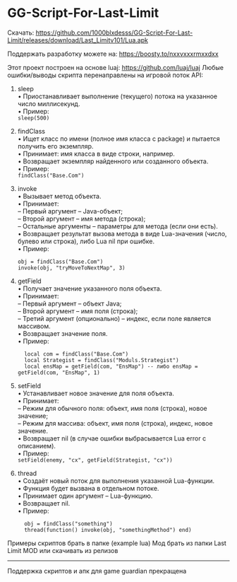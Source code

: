 # GG-Script-For-Last-Limit
Скачать: https://github.com/1000blxdesss/GG-Script-For-Last-Limit/releases/download/Last_Limitv101/Lua.apk

Поддержать разработку можете на: https://boosty.to/nxxvxxxrmxxdxx

Этот проект построен на основе luaj: https://github.com/luaj/luaj
Любые ошибки/выводы скрипта перенаправлены на игровой поток
API:

1) sleep  
   • Приостанавливает выполнение (текущего) потока на указанное число миллисекунд.  
   • Пример:  
     ```sleep(500)```  

2) findClass  
   • Ищет класс по имени (полное имя класса с package) и пытается получить его экземпляр.  
   • Принимает: имя класса в виде строки, например.  
   • Возвращает экземпляр найденного или созданного объекта.  
   • Пример:  
     ```findClass("Base.Com")```

3) invoke  
   • Вызывает метод объекта.  
   • Принимает:  
     – Первый аргумент – Java-объект;  
     – Второй аргумент – имя метода (строка);  
     – Остальные аргументы – параметры для метода (если они есть).  
   • Возвращает результат вызова метода в виде Lua-значения (число, булево или строка), либо Lua nil при ошибке.  
   • Пример:  
     ```
     obj = findClass("Base.Com")  
     invoke(obj, "tryMoveToNextMap", 3)
     ```
4) getField  
   • Получает значение указанного поля объекта.  
   • Принимает:  
     – Первый аргумент – объект Java;  
     – Второй аргумент – имя поля (строка);  
     – Третий аргумент (опционально) – индекс, если поле является массивом.  
   • Возвращает значение поля.  
   • Пример:
   ```
     local com = findClass("Base.Com")  
     local Strategist = findClass("Moduls.Strategist")  
     local ensMap = getField(com, "EnsMap") -- либо ensMap = getField(com, "EnsMap", 1)
   ```

6) setField  
   • Устанавливает новое значение для поля объекта.  
   • Принимает:  
     – Режим для обычного поля: объект, имя поля (строка), новое значение;  
     – Режим для массива: объект, имя поля (строка), индекс, новое значение.  
   • Возвращает nil (в случае ошибки выбрасывается Lua error с описанием).  
   • Пример:  
     ```setField(enemy, "cx", getField(Strategist, "cx"))```

7) thread  
   • Создаёт новый поток для выполнения указанной Lua-функции.  
   • Функция будет вызвана в отдельном потоке.  
   • Принимает один аргумент – Lua-функцию.  
   • Возвращает nil.  
   • Пример:
   ``` 
     obj = findClass("something")  
     thread(function() invoke(obj, "somethingMethod") end)
   ```
Примеры скриптов брать в папке (example lua)
Мод брать из папки Last Limit MOD или скачивать из релизов
__________________________________________________________
Поддержка скриптов и апк для game guardian прекращена
